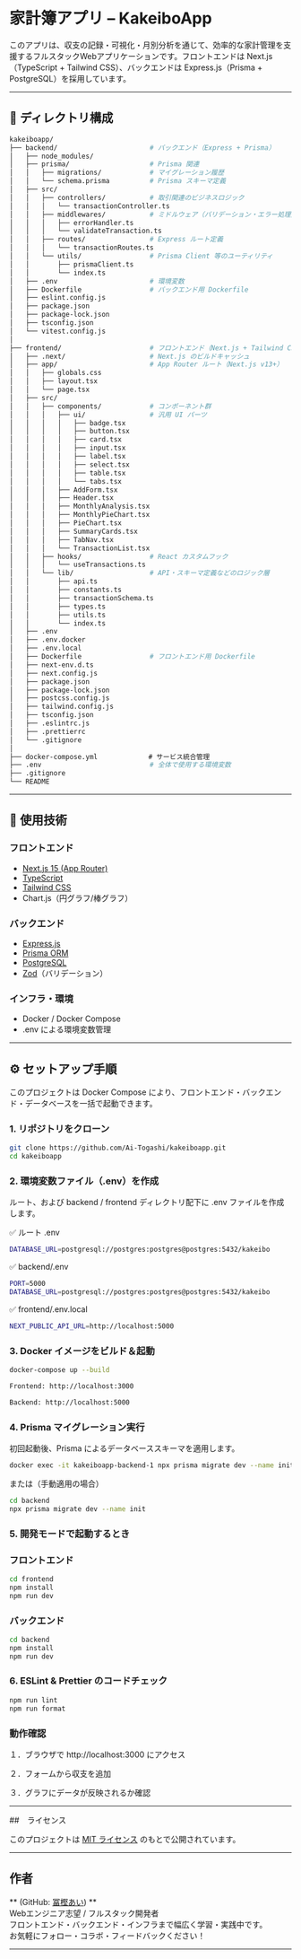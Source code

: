 # 家計簿アプリ – KakeiboApp

このアプリは、収支の記録・可視化・月別分析を通じて、効率的な家計管理を支援するフルスタックWebアプリケーションです。フロントエンドは Next.js（TypeScript + Tailwind CSS）、バックエンドは Express.js（Prisma + PostgreSQL）を採用しています。

---

## 📁 ディレクトリ構成

```bash
kakeiboapp/
├── backend/                       # バックエンド（Express + Prisma）
│   ├── node_modules/
│   ├── prisma/                    # Prisma 関連
│   │   ├── migrations/            # マイグレーション履歴
│   │   └── schema.prisma          # Prisma スキーマ定義
│   ├── src/
│   │   ├── controllers/           # 取引関連のビジネスロジック
│   │   │   └── transactionController.ts
│   │   ├── middlewares/           # ミドルウェア（バリデーション・エラー処理）
│   │   │   ├── errorHandler.ts
│   │   │   └── validateTransaction.ts
│   │   ├── routes/                # Express ルート定義
│   │   │   └── transactionRoutes.ts
│   │   └── utils/                 # Prisma Client 等のユーティリティ
│   │       ├── prismaClient.ts
│   │       └── index.ts
│   ├── .env                       # 環境変数
│   ├── Dockerfile                 # バックエンド用 Dockerfile
│   ├── eslint.config.js
│   ├── package.json
│   ├── package-lock.json
│   ├── tsconfig.json
│   └── vitest.config.js
│
├── frontend/                      # フロントエンド（Next.js + Tailwind CSS）
│   ├── .next/                     # Next.js のビルドキャッシュ
│   ├── app/                       # App Router ルート（Next.js v13+）
│   │   ├── globals.css
│   │   ├── layout.tsx
│   │   └── page.tsx
│   ├── src/
│   │   ├── components/            # コンポーネント群
│   │   │   ├── ui/                # 汎用 UI パーツ
│   │   │   │   ├── badge.tsx
│   │   │   │   ├── button.tsx
│   │   │   │   ├── card.tsx
│   │   │   │   ├── input.tsx
│   │   │   │   ├── label.tsx
│   │   │   │   ├── select.tsx
│   │   │   │   ├── table.tsx
│   │   │   │   └── tabs.tsx
│   │   │   ├── AddForm.tsx
│   │   │   ├── Header.tsx
│   │   │   ├── MonthlyAnalysis.tsx
│   │   │   ├── MonthlyPieChart.tsx
│   │   │   ├── PieChart.tsx
│   │   │   ├── SummaryCards.tsx
│   │   │   ├── TabNav.tsx
│   │   │   └── TransactionList.tsx
│   │   ├── hooks/                 # React カスタムフック
│   │   │   └── useTransactions.ts
│   │   └── lib/                   # API・スキーマ定義などのロジック層
│   │       ├── api.ts
│   │       ├── constants.ts
│   │       ├── transactionSchema.ts
│   │       ├── types.ts
│   │       ├── utils.ts
│   │       └── index.ts
│   ├── .env
│   ├── .env.docker
│   ├── .env.local
│   ├── Dockerfile                 # フロントエンド用 Dockerfile
│   ├── next-env.d.ts
│   ├── next.config.js
│   ├── package.json
│   ├── package-lock.json
│   ├── postcss.config.js
│   ├── tailwind.config.js
│   ├── tsconfig.json
│   ├── .eslintrc.js
│   ├── .prettierrc
│   └── .gitignore
│
├── docker-compose.yml           　# サービス統合管理
├── .env                           # 全体で使用する環境変数
├── .gitignore
└── README

```

---

## 🚀 使用技術

### フロントエンド
- [Next.js 15 (App Router)](https://nextjs.org/)
- [TypeScript](https://www.typescriptlang.org/)
- [Tailwind CSS](https://tailwindcss.com/)
- Chart.js（円グラフ/棒グラフ）

### バックエンド
- [Express.js](https://expressjs.com/)
- [Prisma ORM](https://www.prisma.io/)
- [PostgreSQL](https://www.postgresql.org/)
- [Zod](https://zod.dev/)（バリデーション）

### インフラ・環境
- Docker / Docker Compose
- .env による環境変数管理

---

## ⚙️ セットアップ手順

このプロジェクトは Docker Compose により、フロントエンド・バックエンド・データベースを一括で起動できます。


### 1. リポジトリをクローン

```bash
git clone https://github.com/Ai-Togashi/kakeiboapp.git
cd kakeiboapp
```

### 2. 環境変数ファイル（.env）を作成
ルート、および backend / frontend ディレクトリ配下に .env ファイルを作成します。

✅ ルート .env

```bash
DATABASE_URL=postgresql://postgres:postgres@postgres:5432/kakeibo
```

✅ backend/.env

```bash
PORT=5000
DATABASE_URL=postgresql://postgres:postgres@postgres:5432/kakeibo
```

✅ frontend/.env.local

```bash
NEXT_PUBLIC_API_URL=http://localhost:5000
```


### 3. Docker イメージをビルド＆起動

```bash
docker-compose up --build

Frontend: http://localhost:3000

Backend: http://localhost:5000

```


### 4. Prisma マイグレーション実行
初回起動後、Prisma によるデータベーススキーマを適用します。

```bash
docker exec -it kakeiboapp-backend-1 npx prisma migrate dev --name init
```

または（手動適用の場合）
```bash
cd backend
npx prisma migrate dev --name init
```


### 5. 開発モードで起動するとき

### フロントエンド

```bash
cd frontend
npm install
npm run dev
```

### バックエンド

```bash
cd backend
npm install
npm run dev
```

### 6. ESLint & Prettier のコードチェック

```bash
npm run lint
npm run format
```

### 動作確認

１．ブラウザで http://localhost:3000 にアクセス

２．フォームから収支を追加

３．グラフにデータが反映されるか確認

---

##　ライセンス

このプロジェクトは [MIT ライセンス](https://opensource.org/licenses/MIT) のもとで公開されています。  

---

##  作者

** (GitHub: [冨樫あい](https://github.com/Ai-Togashi)) **  
Webエンジニア志望 / フルスタック開発者  
フロントエンド・バックエンド・インフラまで幅広く学習・実践中です。  
お気軽にフォロー・コラボ・フィードバックください！

---
